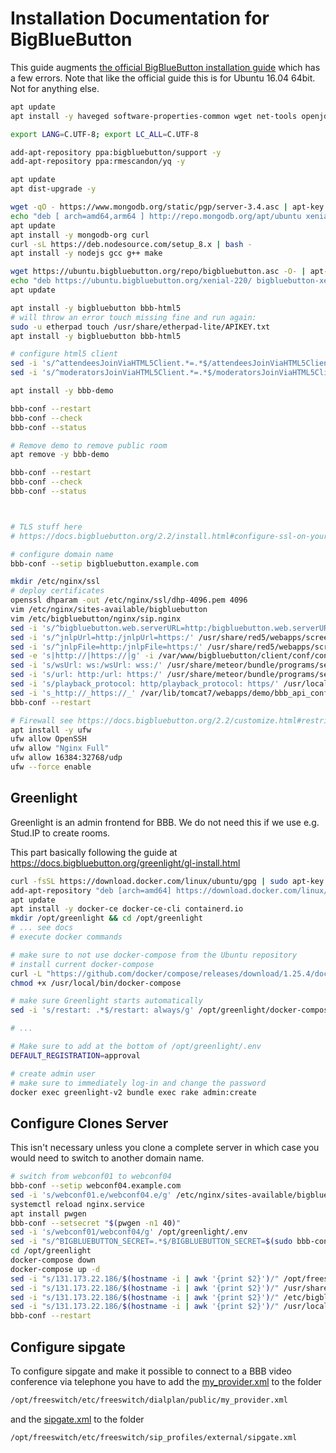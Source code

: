 Installation Documentation for BigBlueButton
============================================

This guide augments [the official BigBlueButton installation guide](https://docs.bigbluebutton.org/2.2/install.html#installation) which has a few errors.
Note that like the official guide this is for Ubuntu 16.04 64bit.
Not for anything else.

```sh
apt update
apt install -y haveged software-properties-common wget net-tools openjdk-8-jdk

export LANG=C.UTF-8; export LC_ALL=C.UTF-8

add-apt-repository ppa:bigbluebutton/support -y
add-apt-repository ppa:rmescandon/yq -y

apt update
apt dist-upgrade -y

wget -qO - https://www.mongodb.org/static/pgp/server-3.4.asc | apt-key add -
echo "deb [ arch=amd64,arm64 ] http://repo.mongodb.org/apt/ubuntu xenial/mongodb-org/3.4 multiverse" | tee /etc/apt/sources.list.d/mongodb-org-3.4.list
apt update
apt install -y mongodb-org curl
curl -sL https://deb.nodesource.com/setup_8.x | bash -
apt install -y nodejs gcc g++ make

wget https://ubuntu.bigbluebutton.org/repo/bigbluebutton.asc -O- | apt-key add -
echo "deb https://ubuntu.bigbluebutton.org/xenial-220/ bigbluebutton-xenial main" | tee /etc/apt/sources.list.d/bigbluebutton.list
apt update

apt install -y bigbluebutton bbb-html5
# will throw an error touch missing fine and run again:
sudo -u etherpad touch /usr/share/etherpad-lite/APIKEY.txt
apt install -y bigbluebutton bbb-html5

# configure html5 client
sed -i 's/^attendeesJoinViaHTML5Client.*=.*$/attendeesJoinViaHTML5Client=true/' /usr/share/bbb-web/WEB-INF/classes/bigbluebutton.properties
sed -i 's/^moderatorsJoinViaHTML5Client.*=.*$/moderatorsJoinViaHTML5Client=true/' /usr/share/bbb-web/WEB-INF/classes/bigbluebutton.properties

apt install -y bbb-demo

bbb-conf --restart
bbb-conf --check
bbb-conf --status

# Remove demo to remove public room
apt remove -y bbb-demo

bbb-conf --restart
bbb-conf --check
bbb-conf --status



# TLS stuff here
# https://docs.bigbluebutton.org/2.2/install.html#configure-ssl-on-your-bigbluebutton-server

# configure domain name
bbb-conf --setip bigbluebutton.example.com

mkdir /etc/nginx/ssl
# deploy certificates
openssl dhparam -out /etc/nginx/ssl/dhp-4096.pem 4096
vim /etc/nginx/sites-available/bigbluebutton
vim /etc/bigbluebutton/nginx/sip.nginx
sed -i 's/^bigbluebutton.web.serverURL=http:/bigbluebutton.web.serverURL=https:/' /usr/share/bbb-web/WEB-INF/classes/bigbluebutton.properties
sed -i 's/^jnlpUrl=http:/jnlpUrl=https:/' /usr/share/red5/webapps/screenshare/WEB-INF/screenshare.properties
sed -i 's/^jnlpFile=http:/jnlpFile=https:/' /usr/share/red5/webapps/screenshare/WEB-INF/screenshare.properties
sed -e 's|http://|https://|g' -i /var/www/bigbluebutton/client/conf/config.xml
sed -i 's/wsUrl: ws:/wsUrl: wss:/' /usr/share/meteor/bundle/programs/server/assets/app/config/settings.yml
sed -i 's/url: http:/url: https:/' /usr/share/meteor/bundle/programs/server/assets/app/config/settings.yml
sed -i 's/playback_protocol: http/playback_protocol: https/' /usr/local/bigbluebutton/core/scripts/bigbluebutton.yml
sed -i 's_http://_https://_' /var/lib/tomcat7/webapps/demo/bbb_api_conf.jsp
bbb-conf --restart

# Firewall see https://docs.bigbluebutton.org/2.2/customize.html#restrict-access-to-specific-ports
apt install -y ufw
ufw allow OpenSSH
ufw allow "Nginx Full"
ufw allow 16384:32768/udp
ufw --force enable
```

Greenlight
----------

Greenlight is an admin frontend for BBB.
We do not need this if we use e.g. Stud.IP to create rooms.

This part basically following the guide at https://docs.bigbluebutton.org/greenlight/gl-install.html

```bash
curl -fsSL https://download.docker.com/linux/ubuntu/gpg | sudo apt-key add -
add-apt-repository "deb [arch=amd64] https://download.docker.com/linux/ubuntu $(lsb_release -cs) stable"
apt update
apt install -y docker-ce docker-ce-cli containerd.io
mkdir /opt/greenlight && cd /opt/greenlight
# ... see docs
# execute docker commands

# make sure to not use docker-compose from the Ubuntu repository
# install current docker-compose
curl -L "https://github.com/docker/compose/releases/download/1.25.4/docker-compose-$(uname -s)-$(uname -m)" -o /usr/local/bin/docker-compose
chmod +x /usr/local/bin/docker-compose

# make sure Greenlight starts automatically
sed -i 's/restart: .*$/restart: always/g' /opt/greenlight/docker-compose.yml

# ...

# Make sure to add at the bottom of /opt/greenlight/.env
DEFAULT_REGISTRATION=approval

# create admin user
# make sure to immediately log-in and change the password
docker exec greenlight-v2 bundle exec rake admin:create
```

Configure Clones Server
-----------------------

This isn't necessary unless you clone a complete server in which case you would need to switch to another domain name.

```bash
# switch from webconf01 to webconf04
bbb-conf --setip webconf04.example.com
sed -i 's/webconf01.e/webconf04.e/g' /etc/nginx/sites-available/bigbluebutton
systemctl reload nginx.service
apt install pwgen
bbb-conf --setsecret "$(pwgen -n1 40)"
sed -i 's/webconf01/webconf04/g' /opt/greenlight/.env
sed -i "s/^BIGBLUEBUTTON_SECRET=.*$/BIGBLUEBUTTON_SECRET=$(sudo bbb-conf --secret | grep Secret: | awk '{print $2;}')/" /opt/greenlight/.env
cd /opt/greenlight
docker-compose down
docker-compose up -d
sed -i "s/131.173.22.186/$(hostname -i | awk '{print $2}')/" /opt/freeswitch/etc/freeswitch/vars.xml
sed -i "s/131.173.22.186/$(hostname -i | awk '{print $2}')/" /usr/share/red5/webapps/sip/WEB-INF/bigbluebutton-sip.properties
sed -i "s/131.173.22.186/$(hostname -i | awk '{print $2}')/" /etc/bigbluebutton/nginx/sip.nginx
sed -i "s/131.173.22.186/$(hostname -i | awk '{print $2}')/" /usr/local/bigbluebutton/bbb-webrtc-sfu/config/default.yml
bbb-conf --restart
```

Configure sipgate
-----------------

To configure sipgate and make it possible to connect to a BBB video conference via telephone you have to
add the [my_provider.xml](https://github.com/virtUOS/bigbluebutton-install/blob/master/sipgate_configs/my_provider.xml)
to the folder

```bash
/opt/freeswitch/etc/freeswitch/dialplan/public/my_provider.xml
```

and the [sipgate.xml](/opt/freeswitch/etc/freeswitch/dialplan/public/my_provider.xml) to the folder

```bash
/opt/freeswitch/etc/freeswitch/sip_profiles/external/sipgate.xml
```

